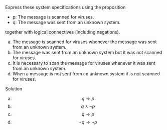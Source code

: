 Express these system specifications using the proposition 

+ p: The message is scanned for viruses.
+ q: The message was sent from an unknown system.

together with logical connectives (including negations).

1. The message is scanned for viruses whenever the message was sent from an unknown system.
2. The message was sent from an unknown system but it was not scanned for viruses.
3. It is necessary to scan the message for viruses whenever it was sent from an unknown system.
4. When a message is not sent from an unknown system it is not scanned for viruses.

Solution

1. $$q \rightarrow p$$
2. $$q \wedge \neg p$$
3. $$q \rightarrow p$$
4. $$\neg q \rightarrow \neg p$$

<style type="text/css">
    ol { list-style-type: lower-alpha; }
</style>
